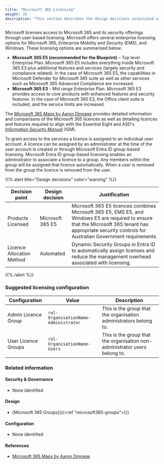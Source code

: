 ```yaml
---
title: "Microsoft 365 Licensing"
weight: 30
description: "This section describes the design decisions associated with Microsoft 365 Licensing for system(s) built using ASD's Blueprint for Secure Cloud."
---
```


Microsoft licenses access to Microsoft 365 and its security offerings through user-based licensing. Microsoft offers several enterprise licensing options for Microsoft 365, Enterprise Mobility and Security (EMS), and Windows. These licensing options are summarised below:

* **Microsoft 365 E5 (recommended for the Blueprint)** – Top level Enterprise Plan. Microsoft 365 E5 includes everything inside Microsoft 365 E3 plus additional features and services (largely security and compliance related). In the case of Microsoft 365 E5, the capabilities in Microsoft Defender for Microsoft 365  suite as well as other services such as Microsoft 365 Advanced Compliance are increased.
* **Microsoft 365 E3** - Mid range Enterprise Plan. Microsoft 365 E3 provides access to core products with enhanced features and security features. In the case of Microsoft 365 E3, the Office client suite is included, and the service limits are increased.

The [Microsoft 365 Maps by Aaron Dinnage](https://m365maps.com/) provides detailed information and comparisons of the Microsoft 365 licences as well as detailing licences and features required to align with the Essential Eight and ASD's [*Information Security Manual*](https://www.cyber.gov.au/resources-business-and-government/essential-cyber-security/ism) (ISM).

To grant access to the services a licence is assigned to an individual user account. A licence can be assigned by an administrator at the time of the user account is created or through Microsoft Entra ID group-based licensing. Microsoft Entra ID group-based licensing enables an administrator to associate a licence to a group. Any members within the group will be assigned that licence automatically. When a user is removed from the group the licence is removed from the user.

{{% alert title="Design decisions" color="warning" %}}

| Decision point            | Design decision  | Justification                                                                                                                                                                                             |
|---------------------------|------------------|-----------------------------------------------------------------------------------------------------------------------------------------------------------------------------------------------------------|
| Products Licensed         | Microsoft 365 E5 | Microsoft 365 E5 licences combines Microsoft 365 E5, EMS E5, and Windows E5 are required to ensure that the Microsoft 365 tenant has appropriate security controls for Australian Government requirements |
| Licence Allocation Method | Automated        | Dynamic Security Groups in Entra ID to automatically assign licenses and reduce the management overhead associated with licensing.                                                                        |

{{% /alert %}}

### Suggested licensing configuration

| Configuration       | Value                                | Description                                                                |
|---------------------|--------------------------------------|----------------------------------------------------------------------------|
| Admin Licence Group | `rol-OrganisationName-Administrator` | This is the group that the organisation administrators belong to.          |
| User Licence Groups | `rol-OrganisationName-Users`         | This is the group that the organisation non-administrator users belong to. |

### Related information

#### Security & Governance

* None identified

#### Design

* [Microsoft 365 Groups]({{<ref "microsoft365-groups">}})

#### Configuration

* None identified

#### References

* [Microsoft 365 Maps by Aaron Dinnage](https://m365maps.com/)